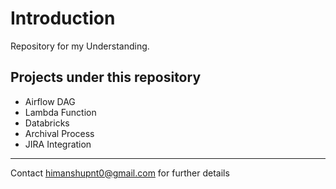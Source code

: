 
# Introduction

Repository for my Understanding.

## Projects under this repository
- Airflow DAG
- Lambda Function
- Databricks
- Archival Process
- JIRA Integration

---
Contact himanshupnt0@gmail.com for further details
